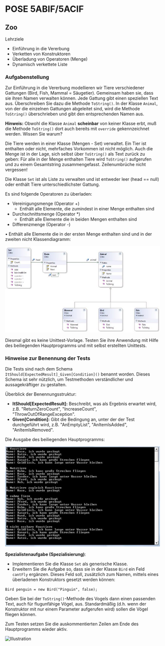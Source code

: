 
# POSE 5ABIF/5ACIF

## Zoo

Lehrziele

- Einführung in die Vererbung 
- Verketten von Konstruktoren
- Überladung von Operatoren (Menge)
- Dynamisch verkettete Liste

### Aufgabenstellung

Zur Einführung in die Vererbung modellieren wir Tiere verschiedener Gattungen (Bird, Fish, Mammal = Säugetier). Gemeinsam haben sie, dass sie ihren Namen verwalten können. Jede Gattung gibt einen speziellen Text aus. Überschreiben Sie dazu die Methode `ToString()`. In der Klasse `Animal`, von der die einzelnen Gattungen abgeleitet sind, wird die Methode `ToString()` überschrieben und gibt den entsprechenden Namen aus.

**Hinweis:** Obwohl die Klasse `Animal` **scheinbar** von keiner Klasse erbt, muß die Methode `ToString()` dort auch bereits mit `override` gekennzeichnet werden. Wissen Sie warum?

Die Tiere werden in einer Klasse (Mengen - Set) verwaltet. Ein Tier ist enthalten oder nicht, mehrfaches Vorkommen ist nicht möglich. Auch die Menge ist in der Lage, sich selbst über `ToString()` als Text zurück zu geben: Für alle in der Menge enthalten Tiere wird `ToString()` aufgerufen und zu einem Gesamtstring zusammengefasst. Zeilenumbrüche nicht vergessen!

Die Klasse `Set` ist als Liste zu verwalten und ist entweder leer (head == null) oder enthält Tiere unterschiedlichster Gattung.

Es sind folgende Operatoren zu überladen:

- Vereinigungsmenge (Operator +)
  - Enthält alle Elemente, die zumindest in einer Menge enthalten sind
- Durchschnittsmenge (Operator \*)
  - Enthält alle Elemente die in beiden Mengen enthalten sind
- Differenzmenge (Operator -)

•  Enthält alle Elemente die in der ersten Menge enthalten sind und in der zweiten nicht Klassendiagramm:

![Illustration](Task01.jpeg)

Diesmal gibt es keine Unittest-Vorlage. Testen Sie ihre Anwendung mit Hilfe des beiliegenden Hauptprogramms und mit selbst erstellten Unittests. 

### Hinweise zur Benennung der Tests

Die Tests sind nach dem Schema ``` ItShould[ExpectedResult]_Given[Condition]() ``` benannt worden. Dieses Schema ist sehr nützlich, um Testmethoden verständlicher und aussagekräftiger zu gestalten.

Überblick der Benennungsstruktur:

- **ItShould[ExpectedResult]:** Beschreibt, was als Ergebnis erwartet wird, z.B. "ReturnZeroCount", "IncreaseCount", "ThrowOutOfRangeException".
- **Given[Condition]:** Gibt die Bedingung an, unter der der Test durchgeführt wird, z.B. "AnEmptyList", "AnItemIsAdded", "AnItemIsRemoved".

Die Ausgabe des beiliegenden Hauptprogramms:

![Illustration](Task02.jpeg)

**Spezialistenaufgabe (Spezialisierung)**: 

- Implementieren Sie die Klasse `Set` als generische Klasse. 
- Erweitern Sie die Aufgabe so, dass sie in der Klasse `Bird` ein Feld `cantFly` ergänzen. Dieses Feld soll, zusätzlich zum Namen, mittels eines überladenen Konstruktors gesetzt werden können:

`Bird penguin = new Bird("Pinguin", false);`

Geben Sie bei der `ToString()`-Methode des Vogels dann einen passenden Text, auch für flugunfähige Vögel, aus. Standardmäßig (d.h. wenn der Konstruktor mit nur einem Parameter aufgerufen wird) sollen die Vögel fliegen können.

Zum Testen setzen Sie die auskommentierten Zeilen am Ende des Hauptprogramms wieder aktiv.

![Illustration](Task03.png)
